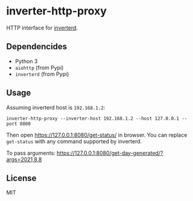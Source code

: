 # inverter-http-proxy

HTTP interface for [inverterd](https://github.com/gch1p/inverter-tools).

## Dependencides

- Python 3
- `aiohttp` (from Pypi)
- `inverterd` (from Pypi)

## Usage

Assuming inverterd host is `192.168.1.2`:

```
inverter-http-proxy --inverter-host 192.168.1.2 --host 127.0.0.1 --port 8080
```

Then open https://127.0.0.1:8080/get-status/ in browser. You can replace `get-status`
with any command supported by inverterd.

To pass arguments: https://127.0.0.1:8080/get-day-generated/?args=2021,8,8


## License

MIT